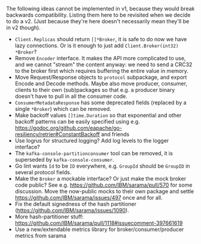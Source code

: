 The following ideas cannot be implemented in v1, because they would break backwards compatibility. Listing them here to be revisited when we decide to do a v2. (Just because they're here doesn't necessarily mean they'll be in v2 though).

- `Client.Replicas` should return `[]*Broker`, it is safe to do now we have lazy connections. Or is it enough to just add `Client.Broker(int32) *Broker`?
- Remove `Encoder` interface. It makes the API more complicated to use, and we cannot "stream" the content anyway: we need to send a CRC32 to the broker first which requires buffering the entire value in memory.
- Move Request/Response objects to `protocol` subpackage, and export Encode and Decode methods. Maybe also move producer, consumer, clients to their own (sub)packages so that e.g. a producer binary doesn't have to pull in all the consumer code.
- `ConsumerMetadataResponse` has some deprecated fields (replaced by a single `*Broker`) which can be removed.
- Make backoff values `[]time.Duration` so that exponential and other backoff patterns can be easily specified using e.g. https://godoc.org/github.com/eapache/go-resiliency/retrier#ConstantBackoff and friends
- Use logrus for structured logging? Add log levels to the logger interface?
- The `kafka-console-partitionconsumer` tool can be removed, it is superseded by `kafka-console-consumer`.
- Go lint wants `Id` to be `ID` everywhere, e.g. `GroupId` should be `GroupID` in several protocol fields.
- Make the `Broker` a mockable interface? Or just make the mock broker code public? See e.g. https://github.com/IBM/sarama/pull/570 for some discussion. Move the now-public mocks to their own package and settle https://github.com/IBM/sarama/issues/497 once and for all.
- Fix the default signedness of the hash partitioner (https://github.com/IBM/sarama/issues/1090).
- More hash-partitioner stuff: https://github.com/IBM/sarama/pull/1118#issuecomment-397661619
- Use a new/extendable metrics library for broker/consumer/producer metrics from sarama